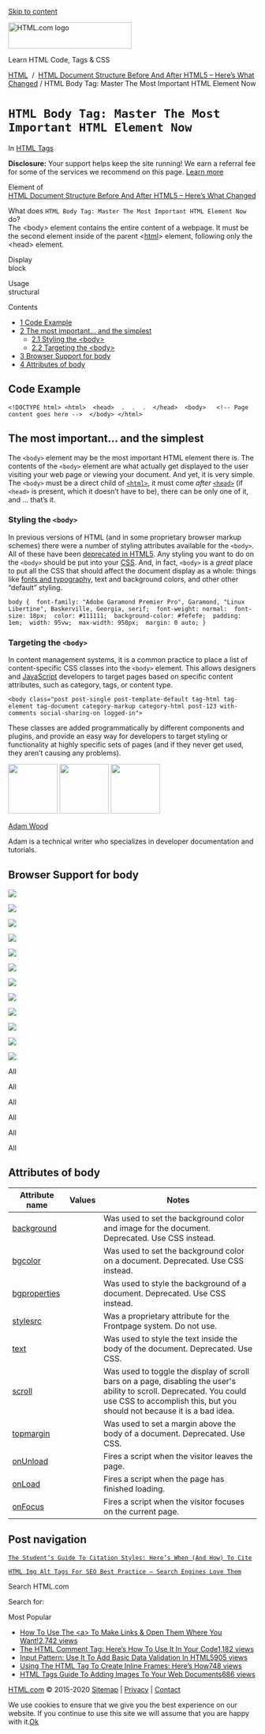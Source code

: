 <a href="#site-main" class="skip-link screen-reader-text">Skip to content</a>

<img src="https://html.com/wp-content/uploads/html-com-logo.png" alt="HTML.com logo" class="custom-logo sp-no-webp" srcset="https://html.com/wp-content/uploads/html-com-logo.png" width="250" height="53" />

[](https://html.com/)

Learn HTML Code, Tags & CSS

[HTML](https://html.com/)  /  [HTML Document Structure Before And After HTML5 – Here’s What Changed](https://html.com/document/) / HTML Body Tag: Master The Most Important HTML Element Now

`HTML Body Tag: Master The Most Important HTML Element Now`
===========================================================

In <span class="post-meta-category">[HTML Tags](https://html.com/tags/)</span>

**Disclosure:** Your support helps keep the site running! We earn a referral fee for some of the services we recommend on this page. [Learn more](https://html.com/disclosure/)

Element of  
[HTML Document Structure Before And After HTML5 – Here’s What Changed](https://html.com/document/)

What does `HTML Body Tag: Master The Most Important HTML Element Now` do?  
The &lt;body&gt; element contains the entire content of a webpage. It must be the second element inside of the parent &lt;[html](https://html.com/)&gt; element, following only the &lt;head&gt; element.

Display  
block

Usage  
structural

<span class="underline"></span>

Contents

-   [<span class="toc_number toc_depth_1">1</span> Code Example](#Code_Example)
-   [<span class="toc_number toc_depth_1">2</span> The most important… and the simplest](#The_most_important8230_and_the_simplest)
    -   [<span class="toc_number toc_depth_2">2.1</span> Styling the &lt;body&gt;](#Styling_the_ltbodygt)
    -   [<span class="toc_number toc_depth_2">2.2</span> Targeting the &lt;body&gt;](#Targeting_the_ltbodygt)
-   [<span class="toc_number toc_depth_1">3</span> Browser Support for body](#Browser_Support_for_body)
-   [<span class="toc_number toc_depth_1">4</span> Attributes of body](#Attributes_of_body)

<span id="Code_Example">Code Example</span>
-------------------------------------------

    <!DOCTYPE html> <html>  <head>  .  .  .  </head>  <body>   <!-- Page content goes here -->  </body> </html> 

<span id="The_most_important8230_and_the_simplest">The most important… and the simplest</span>
----------------------------------------------------------------------------------------------

The `<body>` element may be the most important HTML element there is. The contents of the `<body>` element are what actually get displayed to the user visiting your web page or viewing your document. And yet, it is very simple. The `<body>` must be a direct child of [`<html>`](https://html.com/tags/html/), it must come *after* [`<head>`](https://html.com/tags/head/) (if `<head>` is present, which it doesn’t have to be), there can be only one of it, and … that’s it.

### <span id="Styling_the_ltbodygt">Styling the `<body>`</span>

In previous versions of HTML (and in some proprietary browser markup schemes) there were a number of styling attributes available for the `<body>`. All of these have been [deprecated in HTML5](https://html.com/html5/). Any styling you want to do on the `<body>` should be put into your [CSS](https://html.com/css/). And, in fact, `<body>` is a *great* place to put all the CSS that should affect the document display as a whole: things like [fonts and typography](https://html.com/fonts/), text and background colors, and other other “default” styling.

    body {  font-family: "Adobe Garamond Premier Pro", Garamond, "Linux Libertine", Baskerville, Georgia, serif;  font-weight: normal:  font-size: 18px;  color: #111111;  background-color: #fefefe;  padding: 1em;  width: 95vw;  max-width: 950px;  margin: 0 auto; } 

### <span id="Targeting_the_ltbodygt">Targeting the `<body>`</span>

In content management systems, it is a common practice to place a list of content-specific CSS classes into the `<body>` element. This allows designers and [JavaScript](https://html.com/javascript/) developers to target pages based on specific content attributes, such as category, tags, or content type.

    <body class="post post-single post-template-default tag-html tag-element tag-document category-markup category-html post-123 with-comments social-sharing-on logged-in"> 

These classes are added programmatically by different components and plugins, and provide an easy way for developers to target styling or functionality at highly specific sets of pages (and if they never get used, they aren’t causing any problems).

<img src="http://html.com/wp-content/plugins/a3-lazy-load/assets/images/lazy_placeholder.gif" class="lazy lazy-hidden avatar avatar-100 photo" width="100" height="100" />

<img src="http://html.com/wp-content/plugins/a3-lazy-load/assets/images/lazy_placeholder.gif" class="lazy lazy-hidden avatar avatar-100 photo" width="100" height="100" />

<img src="https://secure.gravatar.com/avatar/3af4194cc38fbc6d4e68fbe7536347d5?s=100&amp;d=mm&amp;r=g" class="avatar avatar-100 photo" srcset="https://secure.gravatar.com/avatar/3af4194cc38fbc6d4e68fbe7536347d5?s=200&amp;d=mm&amp;r=g 2x" width="100" height="100" />

[Adam Wood](https://html.com/author/html/)

<span class="fn">Adam is a technical writer who specializes in developer documentation and tutorials.</span>

[<span class="saboxplugin-icon-grey saboxplugin-icon-linkedin"></span>](https://www.linkedin.com/in/adammichaelwood)

<span id="tho-end-content" style="display: block; visibility: hidden;"></span>

<span id="Browser_Support_for_body">Browser Support for body</span>
-------------------------------------------------------------------

<img src="http://html.com/wp-content/plugins/a3-lazy-load/assets/images/lazy_placeholder.gif" class="lazy lazy-hidden" />

![](https://html.com/wp-content/plugins/htmlcodetutorial-plugin/assets/images/ie-true.png)

<img src="http://html.com/wp-content/plugins/a3-lazy-load/assets/images/lazy_placeholder.gif" class="lazy lazy-hidden" />

![](https://html.com/wp-content/plugins/htmlcodetutorial-plugin/assets/images/firefox-true.png)

<img src="http://html.com/wp-content/plugins/a3-lazy-load/assets/images/lazy_placeholder.gif" class="lazy lazy-hidden" />

![](https://html.com/wp-content/plugins/htmlcodetutorial-plugin/assets/images/chrome-true.png)

<img src="http://html.com/wp-content/plugins/a3-lazy-load/assets/images/lazy_placeholder.gif" class="lazy lazy-hidden" />

![](https://html.com/wp-content/plugins/htmlcodetutorial-plugin/assets/images/edge-true.png)

<img src="http://html.com/wp-content/plugins/a3-lazy-load/assets/images/lazy_placeholder.gif" class="lazy lazy-hidden" />

![](https://html.com/wp-content/plugins/htmlcodetutorial-plugin/assets/images/safari-true.png)

<img src="http://html.com/wp-content/plugins/a3-lazy-load/assets/images/lazy_placeholder.gif" class="lazy lazy-hidden" />

![](https://html.com/wp-content/plugins/htmlcodetutorial-plugin/assets/images/opera-true.png)

<span class="browser-supported">All</span>

<span class="browser-supported">All</span>

<span class="browser-supported">All</span>

<span class="browser-supported">All</span>

<span class="browser-supported">All</span>

<span class="browser-supported">All</span>

<span id="Attributes_of_body">Attributes of body</span>
-------------------------------------------------------

<table><thead><tr class="header"><th>Attribute name</th><th>Values</th><th>Notes</th></tr></thead><tbody><tr class="odd"><td><a href="https://html.com/attributes/body-background/" class="linked-name deprecated">background</a><br />
</td><td></td><td>Was used to set the background color and image for the document. Deprecated. Use CSS instead.</td></tr><tr class="even"><td><a href="https://html.com/attributes/body-bgcolor/" class="linked-name deprecated">bgcolor</a><br />
</td><td></td><td>Was used to set the background color on a document. Deprecated. Use CSS instead.</td></tr><tr class="odd"><td><a href="https://html.com/attributes/body-bgproperties/" class="linked-name deprecated">bgproperties</a><br />
</td><td></td><td>Was used to style the background of a document. Deprecated. Use CSS instead.</td></tr><tr class="even"><td><a href="https://html.com/attributes/body-stylesrc/" class="linked-name deprecated">stylesrc</a><br />
</td><td></td><td>Was a proprietary attribute for the Frontpage system. Do not use.</td></tr><tr class="odd"><td><a href="https://html.com/attributes/body-text/" class="linked-name deprecated">text</a><br />
</td><td></td><td>Was used to style the text inside the body of the document. Deprecated. Use CSS.</td></tr><tr class="even"><td><a href="https://html.com/attributes/body-scroll/" class="linked-name deprecated">scroll</a><br />
</td><td></td><td>Was used to toggle the display of scroll bars on a page, disabling the user's ability to scroll. Deprecated. You could use CSS to accomplish this, but you should not because it is a bad idea.</td></tr><tr class="odd"><td><a href="https://html.com/attributes/body-topmargin/" class="linked-name deprecated">topmargin</a><br />
</td><td></td><td>Was used to set a margin above the body of a document. Deprecated. Use CSS.</td></tr><tr class="even"><td><a href="https://html.com/attributes/body-onunload/" class="linked-name">onUnload</a><br />
</td><td></td><td>Fires a script when the visitor leaves the page.</td></tr><tr class="odd"><td><a href="https://html.com/attributes/body-onload/" class="linked-name">onLoad</a><br />
</td><td></td><td>Fires a script when the page has finished loading.</td></tr><tr class="even"><td><a href="https://html.com/attributes/body-onfocus/" class="linked-name">onFocus</a><br />
</td><td></td><td>Fires a script when the visitor focuses on the current page.</td></tr></tbody></table>

Post navigation
---------------

[<span class="nav-link-label"><span class="genericon genericon-previous"></span></span>`The Student’s Guide To Citation Styles: Here’s When (And How) To Cite`](https://html.com/resources/citation-guide/)

[`HTML Img Alt Tags For SEO Best Practice – Search Engines Love Them`<span class="nav-link-label"><span class="genericon genericon-next"></span></span>](https://html.com/attributes/img-alt/)

Search HTML.com

<span class="screen-reader-text">Search for:</span>

Most Popular

-   <a href="https://html.com/attributes/a-target/" class="popular_posts_bars_link">How To Use The &lt;a&gt; To Make Links &amp; Open Them Where You Want!</a><span class="popular_posts_bars_comment_count_hold"><a href="https://html.com/attributes/a-target/#comments" class="popular_posts_bars_comment_count">2,742 views</a><span class="popular_posts_bars_comment_count_triangle"></span></span>
-   <a href="https://html.com/tags/comment-tag/" class="popular_posts_bars_link">The HTML Comment Tag: Here’s How To Use It In Your Code</a><span class="popular_posts_bars_comment_count_hold"><a href="https://html.com/tags/comment-tag/#comments" class="popular_posts_bars_comment_count">1,182 views</a><span class="popular_posts_bars_comment_count_triangle"></span></span>
-   <a href="https://html.com/attributes/input-pattern/" class="popular_posts_bars_link">Input Pattern: Use It To Add Basic Data Validation In HTML5</a><span class="popular_posts_bars_comment_count_hold"><a href="https://html.com/attributes/input-pattern/#comments" class="popular_posts_bars_comment_count">905 views</a><span class="popular_posts_bars_comment_count_triangle"></span></span>
-   <a href="https://html.com/tags/iframe/" class="popular_posts_bars_link">Using The HTML Tag To Create Inline Frames: Here’s How</a><span class="popular_posts_bars_comment_count_hold"><a href="https://html.com/tags/iframe/#comments" class="popular_posts_bars_comment_count">748 views</a><span class="popular_posts_bars_comment_count_triangle"></span></span>
-   <a href="https://html.com/tags/img/" class="popular_posts_bars_link">HTML Tags Guide To Adding Images To Your Web Documents</a><span class="popular_posts_bars_comment_count_hold"><a href="https://html.com/tags/img/#comments" class="popular_posts_bars_comment_count">686 views</a><span class="popular_posts_bars_comment_count_triangle"></span></span>

[HTML.com](https://html.com/) © 2015-2020 [Sitemap](https://html.com/sitemap/) | [Privacy](https://html.com/privacy/) | [Contact](https://html.com/contact/)

<span id="cn-notice-text" class="cn-text-container">We use cookies to ensure that we give you the best experience on our website. If you continue to use this site we will assume that you are happy with it.</span><span id="cn-notice-buttons" class="cn-buttons-container"><a href="#" id="cn-accept-cookie" class="cn-set-cookie cn-button bootstrap button">Ok</a></span><a href="javascript:void(0);" id="cn-close-notice" class="cn-close-icon"></a>

